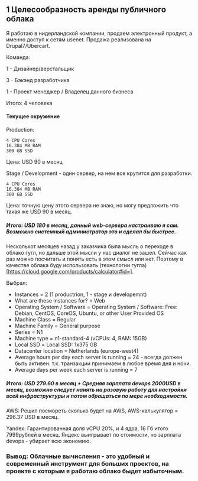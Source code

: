 ## 1 Целесообразность аренды публичного облака ##
Я работаю в нидерландской компании, продаем электронный продукт, а именно доступ к сетям usenet. Продажа реализована на Drupal7/Ubercart.

Команда:

1 - Дизайнер/верстальщик

3 - Бэкэнд разработчика

1 - Проект менеджер / Владелец данного бизнеса

Итого: 4 человека

#### Текущее окружение ####

Production:
```
4 CPU Cores
16.384 MB RAM
300 GB SSD
```
Цена: USD 90 в месяц

Stage / Development - один сервер, на нем все крутится для разработки. 

```
4 CPU Cores
16.384 MB RAM
300 GB SSD
```
Цена: точную цену этого сервера не знаю, но могу предложить что такая же USD 90 в месяц.

##### Итого: USD 180 в месяц, данный web-сервера настраиваю я сам. Возможно системный администратор это и сделал бы быстрее. #####

Несколькот месяцев назад у заказчика была мысль о переходе в облако гугл, но дальше этой мысли у нас диалог не зашел. Сейчас как раз можно посчитать и понять есть в этом смысл или нет. Поэтому в качестве облака буду использовать (технологии гугла)[https://cloud.google.com/products/calculator#id=]. 

Выбрал:
* Instances = 2 (1 productrion, 1 - stage и developemnt)
* What are these instances for? = Web
* Operating System / Software = Operating System / Software: Free: Debian, CentOS, CoreOS, Ubuntu, or other User Provided OS
* Machine Class = Regular
* Machine Family = General purpose
* Series = N1
* Machine type = n1-standard-4 (vCPUs: 4, RAM: 15GB)
* Local SSD = Local SSD: 1x375 GB
* Datacenter location = Netherlands (europe-west4)
* Average hours per day each server is running = 24 - всегда должен быть активен. т.к. транзакции принимаем в любое время дня и ночи.
* Average days per week each server is running = 7
            
##### Итого: USD 279.60 в месяц + Средняя зарплата devops 2000USD в месяц, возможно следует нанять на разовую работу для настройки всей инфраструктуры и потом обращаться по мере необходимости.  #####

AWS: Решил посмореть сколько будет на AWS, AWS-калькулятор = 296.37 USD в месяц.


Yandex: Гарантированная доля vCPU 20%, и 4 ядра, 16 Гб итого 7999рублей в месяц. Яндекс выигрывает по стоимости, но зарплата devops - убирает всю экономию.


### Вывод: Облачные вычисления - это удобный и современный инструмент для больших проектов, на проекте с которым я работаю облако быдет избыточным. ###


